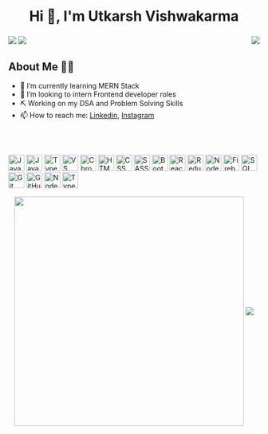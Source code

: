 <h1 align="center">Hi 👋, I'm Utkarsh Vishwakarma</h1>
<h3 align="center"></h3>
 <a href="https://www.linkedin.com/in/utkarsh-vishwa/" target="_blank"><img src="https://img.shields.io/badge/linkedin-%230077B5.svg?&style=for-the-badge&logo=linkedin&logoColor=white" /></a>
  <a href="https://instagram.com/utqrsh.exe" target="_blank"><img src="https://img.shields.io/badge/instagram-%23E4405F.svg?&style=for-the-badge&logo=instagram&logoColor=white"></a>
<!--   <a href="https://snehil.dev"  target="_blank"><img src="portfolio.svg"></a>
  <img src="https://badges.pufler.dev/visits/SneakySensei/SneakySensei?style=for-the-badge" /> -->

<img align="right" src="https://github-readme-streak-stats.herokuapp.com/?user=utqrsh04&theme=dark" />

## About Me 👨‍🎓
- 🌱 I’m currently learning MERN Stack
- 👯 I’m looking to intern Frontend developer roles
- ⛏️ Working on my DSA and Problem Solving Skills
- 📫 How to reach me: <a href="https://www.linkedin.com/in/utkarsh-vishwa/">Linkedin</a>, <a href="https://www.instagram.com/utqrsh.exe/">Instagram</a>

<br><br><br>
<img src="https://snehil.dev/images/svg/javascript.svg" title="JavaScript" height="32" width="32" />
<img src="https://img.icons8.com/color/2x/java-coffee-cup-logo.png" title="Java" width="32" height="32"/>
<img src="https://snehil.dev/images/svg/typescript.svg" title="TypeScript" height="32" width="32" />
<img src="https://snehil.dev/images/svg/vscode.svg" title="VS Code" height="32" width="32" />
<img src="https://snehil.dev/images/svg/chrome.svg" title="Chrome Dev Tools" height="32" width="32" />
<img src="https://snehil.dev/images/svg/html.svg" title="HTML" height="32" width="32" />
<img src="https://snehil.dev/images/svg/css.svg" title="CSS" height="32" width="32" />
<img src="https://snehil.dev/images/svg/sass.svg" title="SASS" height="32" width="32" />
<img src="https://snehil.dev/images/svg/bootstrap.svg" title="Bootstrap" height="32" width="32" />
<img src="https://snehil.dev/images/svg/react.svg" title="ReactJs" height="32" width="32" />
<img src="https://cdn.worldvectorlogo.com/logos/redux.svg" title="Redux" height="32" width="32" />
<img src="https://snehil.dev/images/svg/nodejs.svg" title="Node.js" height="32" width="32" />
<img src="https://snehil.dev/images/svg/firebase.svg" title="Firebase" height="32" width="32" />
<img src="https://snehil.dev/images/svg/sql.svg" title="SQL" height="32" width="32" />
<img src="https://snehil.dev/images/svg/git.svg" title="Git" height="32" width="32" />
<img src="https://snehil.dev/images/svg/github.svg" title="GitHub" height="32" width="32" />
<img src="https://snehil.dev/images/svg/nodejs.svg" title="Nodejs" height="32" width="32" />
<img src="https://snehil.dev/images/svg/mongo.svg" title="TypeScript" height="32" width="32" />
<br>

<p align="center">
  <img align="center" src="https://github-readme-stats.vercel.app/api?username=utqrsh04&theme=tokyonight&count_private=true&include_all_commits=true&show_icons=true&custom_title=%23%20GitHub%20Stats%20%E2%9C%85" width="460" />
  <img align="center" src="https://github-readme-stats.vercel.app/api/top-langs/?username=utqrsh04&theme=tokyonight&layout=compact&langs_count=10&custom_title=%23%20Most%20Used%20Languages%20%F0%9F%91%A8%F0%9F%8F%BD%E2%80%8D%F0%9F%92%BB" />
</p>
